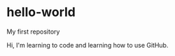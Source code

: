 hello-world
===========

My first repository

Hi, I'm learning to code and learning how to use GitHub.
